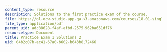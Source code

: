 ```yaml
---
content_type: resource
description: Solutions to the first practice exam of the course.
file: https://ol-ocw-studio-app-qa.s3.amazonaws.com/courses/18-01-single-variable-calculus-fall-2006/04b2c07bac4167a0b602b643b8172466_prexam1asolv2.pdf
file_type: application/pdf
parent_uid: adc88628-f4af-afbd-2575-962ba651df76
resourcetype: Document
title: Practice Exam 1 Solutions 2
uid: 04b2c07b-ac41-67a0-b602-b643b8172466
---
```

